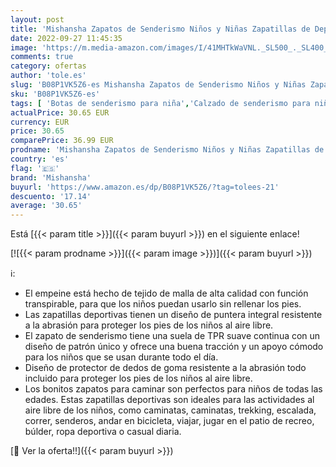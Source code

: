 ```yaml
---
layout: post
title: 'Mishansha Zapatos de Senderismo Niños y Niñas Zapatillas de Deporte Zapatos de Trekking Outdoor Antideslizante Transpirable Sneakers  Gris  26 EU'
date: 2022-09-27 11:45:35
image: 'https://m.media-amazon.com/images/I/41MHTkWaVNL._SL500_._SL400_.jpg'
comments: true
category: ofertas
author: 'tole.es'
slug: 'B08P1VK5Z6-es Mishansha Zapatos de Senderismo Niños y Niñas Zapatillas...'
sku: 'B08P1VK5Z6-es'
tags: [ 'Botas de senderismo para niña','Calzado de senderismo para niña','Calzado deportivo para niña','Zapatillas y calzado deportivo para niña','Zapatos','Zapatos - Niñas','Zapatos y complementos','mishansha','zapatos','🇪🇸', ]
actualPrice: 30.65 EUR
currency: EUR
price: 30.65
comparePrice: 36.99 EUR
prodname: 'Mishansha Zapatos de Senderismo Niños y Niñas Zapatillas de Deporte Zapatos de Trekking Outdoor Antideslizante Transpirable Sneakers  Gris  26 EU'
country: 'es'
flag: '🇪🇸'
brand: 'Mishansha'
buyurl: 'https://www.amazon.es/dp/B08P1VK5Z6/?tag=tolees-21'
descuento: '17.14'
average: '30.65'
---
```


Está [{{< param title >}}]({{< param buyurl >}}) en el siguiente enlace!

[![{{< param prodname >}}]({{< param image >}})]({{< param buyurl >}})

ℹ️:

- El empeine está hecho de tejido de malla de alta calidad con función transpirable, para que los niños puedan usarlo sin rellenar los pies.
- Las zapatillas deportivas tienen un diseño de puntera integral resistente a la abrasión para proteger los pies de los niños al aire libre.
- El zapato de senderismo tiene una suela de TPR suave continua con un diseño de patrón único y ofrece una buena tracción y un apoyo cómodo para los niños que se usan durante todo el día.
- Diseño de protector de dedos de goma resistente a la abrasión todo incluido para proteger los pies de los niños al aire libre.
- Los bonitos zapatos para caminar son perfectos para niños de todas las edades. Estas zapatillas deportivas son ideales para las actividades al aire libre de los niños, como caminatas, caminatas, trekking, escalada, correr, senderos, andar en bicicleta, viajar, jugar en el patio de recreo, búlder, ropa deportiva o casual diaria.

[🛒 Ver la oferta!!]({{< param buyurl >}})

